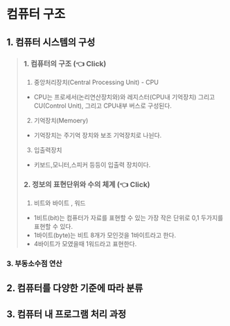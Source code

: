 # 컴퓨터 구조 

## 1. 컴퓨터 시스템의 구성

>### 1. 컴퓨터의 구조 (👈 Click)
> 1. 중앙처리장치(Central Processing Unit) - CPU <br/>
>  - CPU는 프로세서(논리연산장치와)와 레지스터(CPU내 기억장치) 그리고 CU(Control Unit), 그리고 CPU내부 버스로 구성된다.   
> 2. 기억장치(Memoery)   
>  - 기억장치는 주기억 장치와 보조 기억장치로 나뉜다.
> 3. 입출력장치    
>  - 키보드,모니터,스피커 등등이 입출력 장치이다.
> 
> 
>
> 
> 
> 
> 
> ### 2. 정보의 표현단위와 수의 체계 (👈 Click)
> 1. 비트와 바이트 , 워드<br/>
>  - 1비트(bit)는 컴퓨터가 자료를 표현할 수 있는 가장 작은 단위로 0,1 두가지를 표현할 수 있다.
>  - 1바이트(byte)는 비트 8개가 모인것을 1바이트라고 한다.
>  - 4바이트가 모였을때 1워드라고 표현한다.
>  
>  
>  
### 3. 부동소수점 연산 
 




## 2. 컴퓨터를 다양한 기준에 따라 분류
## 3. 컴퓨터 내 프로그램 처리 과정
